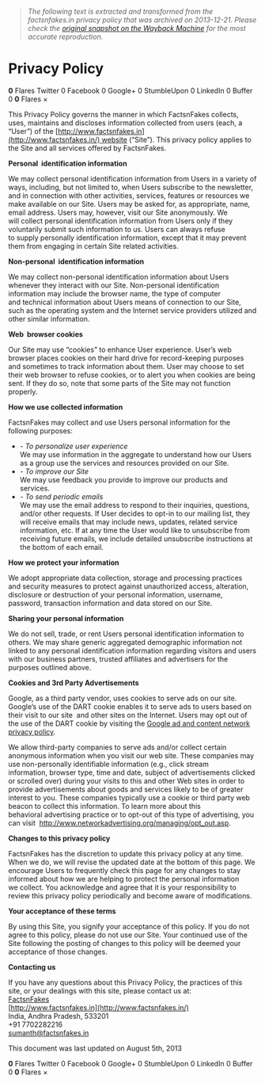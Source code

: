 > *The following text is extracted and transformed from the factsnfakes.in privacy policy that was archived on 2013-12-21. Please check the [original snapshot on the Wayback Machine](https://web.archive.org/web/20131221114732id_/http%3A//www.factsnfakes.in/privacy-policy) for the most accurate reproduction.*

# Privacy Policy

**0** Flares Twitter 0 Facebook 0 Google+ 0 StumbleUpon 0 LinkedIn 0 Buffer 0 **0** Flares ×

This Privacy Policy governs the manner in which FactsnFakes collects, uses, maintains and discloses information collected from users (each, a “User”) of the [http://www.factsnfakes.in](http://www.factsnfakes.in/) website (“Site”). This privacy policy applies to the Site and all services offered by FactsnFakes.

**Personal  identification information**

We may collect personal identification information from Users in a variety of ways, including, but not limited to, when Users subscribe to the newsletter, and in connection with other activities, services, features or resources we make available on our Site. Users may be asked for, as appropriate, name, email address. Users may, however, visit our Site anonymously. We will collect personal identification information from Users only if they voluntarily submit such information to us. Users can always refuse to supply personally identification information, except that it may prevent them from engaging in certain Site related activities.

**Non-personal  identification information**

We may collect non-personal identification information about Users whenever they interact with our Site. Non-personal identification information may include the browser name, the type of computer and technical information about Users means of connection to our Site, such as the operating system and the Internet service providers utilized and other similar information.

**Web  browser cookies**

Our Site may use “cookies” to enhance User experience. User’s web browser places cookies on their hard drive for record-keeping purposes and sometimes to track information about them. User may choose to set their web browser to refuse cookies, or to alert you when cookies are being sent. If they do so, note that some parts of the Site may not function properly.

**How we use collected information**

FactsnFakes may collect and use Users personal information for the following purposes:

  * _\- To personalize user experience_  
We may use information in the aggregate to understand how our Users as a group use the services and resources provided on our Site.
  * _\- To improve our Site_  
We may use feedback you provide to improve our products and services.
  * _\- To send periodic emails_  
We may use the email address to respond to their inquiries, questions, and/or other requests. If User decides to opt-in to our mailing list, they will receive emails that may include news, updates, related service information, etc. If at any time the User would like to unsubscribe from receiving future emails, we include detailed unsubscribe instructions at the bottom of each email.



**How we protect your information**

We adopt appropriate data collection, storage and processing practices and security measures to protect against unauthorized access, alteration, disclosure or destruction of your personal information, username, password, transaction information and data stored on our Site.

**Sharing your personal information**

We do not sell, trade, or rent Users personal identification information to others. We may share generic aggregated demographic information not linked to any personal identification information regarding visitors and users with our business partners, trusted affiliates and advertisers for the purposes outlined above.

**Cookies and 3rd Party Advertisements**

Google, as a third party vendor, uses cookies to serve ads on our site. Google’s use of the DART cookie enables it to serve ads to users based on their visit to our site  and other sites on the Internet. Users may opt out of the use of the DART cookie by visiting the [Google ad and content network privacy policy](http://www.google.com/privacy_ads.html).

We allow third-party companies to serve ads and/or collect certain anonymous information when you visit our web site. These companies may use non-personally identifiable information (e.g., click stream information, browser type, time and date, subject of advertisements clicked or scrolled over) during your visits to this and other Web sites in order to provide advertisements about goods and services likely to be of greater interest to you. These companies typically use a cookie or third party web beacon to collect this information. To learn more about this behavioral advertising practice or to opt-out of this type of advertising, you can visit  <http://www.networkadvertising.org/managing/opt_out.asp>.

**Changes to this privacy policy**

FactsnFakes has the discretion to update this privacy policy at any time. When we do, we will revise the updated date at the bottom of this page. We encourage Users to frequently check this page for any changes to stay informed about how we are helping to protect the personal information we collect. You acknowledge and agree that it is your responsibility to review this privacy policy periodically and become aware of modifications.

**Your acceptance of these terms**

By using this Site, you signify your acceptance of this policy. If you do not agree to this policy, please do not use our Site. Your continued use of the Site following the posting of changes to this policy will be deemed your acceptance of those changes.

**Contacting us**

If you have any questions about this Privacy Policy, the practices of this site, or your dealings with this site, please contact us at:  
[FactsnFakes](http://www.factsnfakes.in/)  
[http://www.factsnfakes.in](http://www.factsnfakes.in/)  
India, Andhra Pradesh, 533201  
+91 7702282216  
sumanth@factsnfakes.in

This document was last updated on August 5th, 2013

**0** Flares Twitter 0 Facebook 0 Google+ 0 StumbleUpon 0 LinkedIn 0 Buffer 0 **0** Flares ×
